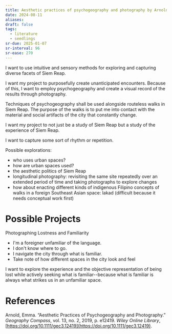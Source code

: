 ```yaml
---
title: Aesthetic practices of psychogeography and photography by Arnold
date: 2024-08-11
aliases: 
draft: false
tags:
  - literature
  - seedlings
sr-due: 2025-01-07
sr-interval: 96
sr-ease: 270
---
```

I want to use intuitive and sensory methods for exploring and capturing diverse facets of Siem Reap.

I want my project to purposefully create unanticipated encounters. Because of this, I want to employ psychogeography and create a visual record of the results through photography.

Techniques of psychogeography shall be used alongside routeless walks in Siem Reap. The purpose of the walks is to put me into contact with the material and social artifacts of the city that constantly change.

I want my project to not just be a study of Siem Reap but a study of the experience of Siem Reap.

I want to capture some sort of rhythm or repetition.

Possible explorations:
- who uses urban spaces?
- how are urban spaces used?
- the aesthetic politics of Siem Reap
- longitudinal photography: revisiting the same site repeatedly over an extended period of time and taking photographs to explore changes
- how about enacting different kinds of indigenous Filipino concepts of walks in a foreign Southeast Asian space: lakad (difficult because it needs conceptual work first)

# Possible Projects

Photographing Lostness and Familiarity

- I'm a foreigner unfamiliar of the language.
- I don't know where to go.
- I navigate the city through what is familiar.
- Take note of how different spaces in the city look and feel

I want to explore the experience and the objective representation of being lost while actively seeking what is familiar--because what is familiar is always what strikes us in an unfamiliar space.

# References

Arnold, Emma. “Aesthetic Practices of Psychogeography and Photography.” _Geography Compass_, vol. 13, no. 2, 2019, p. e12419. _Wiley Online Library_, [https://doi.org/10.1111/gec3.12419](https://doi.org/10.1111/gec3.12419).